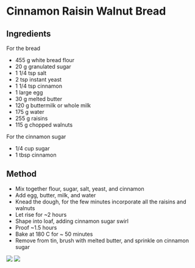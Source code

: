 # Cinnamon Raisin Walnut Bread

## Ingredients

For the bread

- 455 g white bread flour
- 20 g granulated sugar
- 1 1/4 tsp salt
- 2 tsp instant yeast
- 1 1/4 tsp cinnamon
- 1 large egg
- 30 g melted butter
- 120 g buttermilk or whole milk
- 175 g water
- 255 g raisins
- 115 g chopped walnuts

For the cinnamon sugar

- 1/4 cup sugar
- 1 tbsp cinnamon

## Method

- Mix together flour, sugar, salt, yeast, and cinnamon
- Add egg, butter, milk, and water
- Knead the dough, for the few minutes incorporate all the raisins and walnuts
- Let rise for ~2 hours
- Shape into loaf, adding cinnamon sugar swirl
- Proof ~1.5 hours
- Bake at 180 C for ~ 50 minutes
- Remove from tin, brush with melted butter, and sprinkle on cinnamon sugar

![](assets/cinnamon_raisin_walnut_bread-IMG_4892.jpg)
![](assets/cinnamon_raisin_walnut_bread-IMG_4897.jpg)
